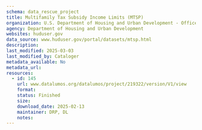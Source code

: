 ```yaml
---
schema: data_rescue_project 
title: Multifamily Tax Subsidy Income Limits (MTSP)
organization: U.S. Department of Housing and Urban Development - Office of Policy Development and Research
agency: Department of Housing and Urban Development
websites: huduser.gov
data_source: www.huduser.gov/portal/datasets/mtsp.html
description: 
last_modified: 2025-03-03
last_modified_by: Cataloger
metadata_available: No
metadata_url: 
resources:
  - id: 145
    url: www.datalumos.org/datalumos/project/219322/version/V1/view
    format: 
    status: Finished
    size: 
    download_date: 2025-02-13
    maintainer: DRP, DL
    notes: 
---
```

